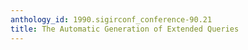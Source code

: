 ```yaml
---
anthology_id: 1990.sigirconf_conference-90.21
title: The Automatic Generation of Extended Queries
---
```

